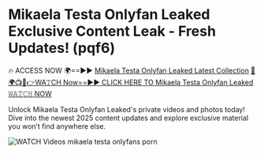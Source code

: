 # Mikaela Testa Onlyfan Leaked Exclusive Content Leak - Fresh Updates! (pqf6)

🔥 ACCESS NOW 🌍==►► <a href="https://tinyurl.com/3fjeunct" rel="nofollow">Mikaela Testa Onlyfan Leaked Latest Collection</a></h3>
[🔴🌍📺📱👉WA𝚃CH Now==►► CLICK HERE TO Mikaela Testa Onlyfan Leaked 𝚆𝙰𝚃𝙲𝙷 NOW](https://tinyurl.com/3fjeunct)

Unlock Mikaela Testa Onlyfan Leaked's private videos and photos today! Dive into the newest 2025 content updates and explore exclusive material you won’t find anywhere else.


<a href="https://tinyurl.com/3fjeunct" rel="nofollow" data-target="animated-image.originalLink"><img src="https://camo.githubusercontent.com/8a4f000d20f83aca3bf7ec5f350d767afa0574a8a352519fd8cfa583a6f93a33/68747470733a2f2f692e696d6775722e636f6d2f644a486b345a712e676966" alt="WATCH Videos" data-canonical-src="https://i.imgur.com/dJHk4Zq.gif" style="max-width: 100%; display: inline-block;" data-target="animated-image.originalImage"></a>
mikaela testa onlyfans porn
